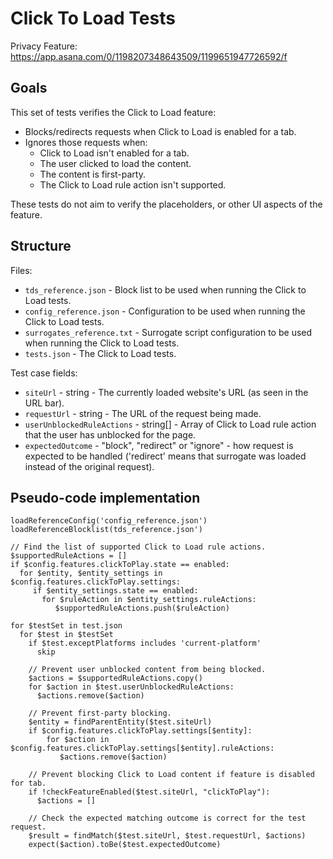 # Click To Load Tests

Privacy Feature: https://app.asana.com/0/1198207348643509/1199651947726592/f

## Goals

This set of tests verifies the Click to Load feature:

- Blocks/redirects requests when Click to Load is enabled for a tab.
- Ignores those requests when:
  - Click to Load isn't enabled for a tab.
  - The user clicked to load the content.
  - The content is first-party.
  - The Click to Load rule action isn't supported.

These tests do not aim to verify the placeholders, or other UI aspects of the feature.

## Structure

Files:

- `tds_reference.json` - Block list to be used when running the Click to Load tests.
- `config_reference.json` - Configuration to be used when running the Click to Load tests.
- `surrogates_reference.txt` - Surrogate script configuration to be used when running the Click to Load tests.
- `tests.json` - The Click to Load tests.

Test case fields:

- `siteUrl` - string - The currently loaded website's URL (as seen in the URL bar).
- `requestUrl` - string - The URL of the request being made.
- `userUnblockedRuleActions` - string[] - Array of Click to Load rule action that the user has unblocked for the page.
- `expectedOutcome` - "block", "redirect" or "ignore" - how request is expected to be handled ('redirect' means that surrogate was loaded instead of the original request).

## Pseudo-code implementation

```
loadReferenceConfig('config_reference.json')
loadReferenceBlocklist(tds_reference.json')

// Find the list of supported Click to Load rule actions.
$supportedRuleActions = []
if $config.features.clickToPlay.state == enabled:
  for $entity, $entity_settings in $config.features.clickToPlay.settings:
     if $entity_settings.state == enabled:
       for $ruleAction in $entity_settings.ruleActions:
          $supportedRuleActions.push($ruleAction)

for $testSet in test.json
  for $test in $testSet
    if $test.exceptPlatforms includes 'current-platform'
      skip

    // Prevent user unblocked content from being blocked.
    $actions = $supportedRuleActions.copy()
    for $action in $test.userUnblockedRuleActions:
      $actions.remove($action)

    // Prevent first-party blocking.
    $entity = findParentEntity($test.siteUrl)
    if $config.features.clickToPlay.settings[$entity]:
        for $action in $config.features.clickToPlay.settings[$entity].ruleActions:
           $actions.remove($action)

    // Prevent blocking Click to Load content if feature is disabled for tab.
    if !checkFeatureEnabled($test.siteUrl, "clickToPlay"):
      $actions = []

    // Check the expected matching outcome is correct for the test request.
    $result = findMatch($test.siteUrl, $test.requestUrl, $actions)
    expect($action).toBe($test.expectedOutcome)
```
